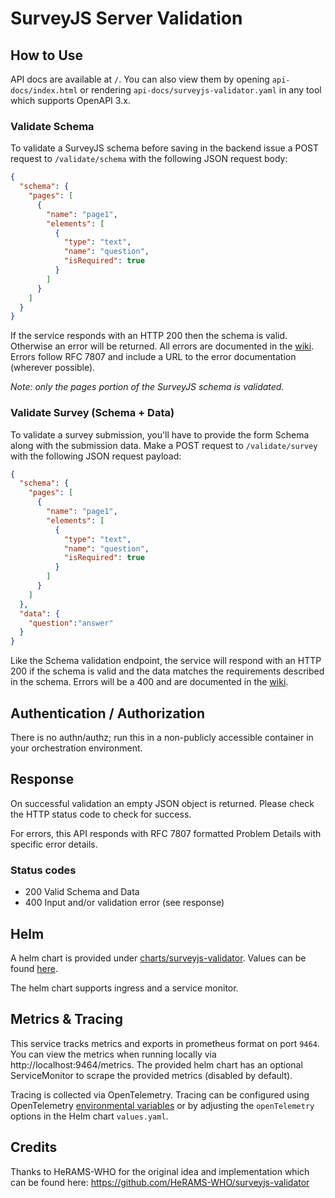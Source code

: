 # SurveyJS Server Validation

## How to Use
API docs are available at `/`. You can also view them by opening `api-docs/index.html` or rendering
`api-docs/surveyjs-validator.yaml` in any tool which supports OpenAPI 3.x.

### Validate Schema
To validate a SurveyJS schema before saving in the backend issue a POST request to `/validate/schema` with the following
JSON request body:
```json
{
  "schema": {
    "pages": [
      {
        "name": "page1",
        "elements": [
          {
            "type": "text",
            "name": "question",
            "isRequired": true
          }
        ]
      }
    ]
  }
}
```

If the service responds with an HTTP 200 then the schema is valid. Otherwise an error will be returned. All errors are
documented in the [wiki](https://github.com/LimeLightPlatform/surveyjs-validator/wiki). Errors follow RFC 7807 and
include a URL to the error documentation (wherever possible).

_Note: only the pages portion of the SurveyJS schema is validated._


### Validate Survey (Schema + Data)
To validate a survey submission, you'll have to provide the form Schema along with the submission data. Make a POST
request to `/validate/survey` with the following JSON request payload:
```json
{
  "schema": {
    "pages": [
      {
        "name": "page1",
        "elements": [
          {
            "type": "text",
            "name": "question",
            "isRequired": true
          }
        ]
      }
    ]
  },
  "data": {
    "question":"answer"
  }
}
```
Like the Schema validation endpoint, the service will respond with an HTTP 200 if the schema is valid and the data
matches the requirements described in the schema. Errors will be a 400 and are documented in the 
[wiki](https://github.com/LimeLightPlatform/surveyjs-validator/wiki).

## Authentication / Authorization
There is no authn/authz; run this in a non-publicly accessible container in your orchestration environment.

## Response
On successful validation an empty JSON object is returned. Please check the HTTP status code to check for success.

For errors, this API responds with RFC 7807 formatted Problem Details with specific error details.

### Status codes
- 200 Valid Schema and Data
- 400 Input and/or validation error (see response)

## Helm
A helm chart is provided under
[charts/surveyjs-validator](https://github.com/LimeLightPlatform/surveyjs-validator/tree/main/charts/surveyjs-validator).
Values can be found [here](https://github.com/LimeLightPlatform/surveyjs-validator/blob/main/charts/surveyjs-validator/values.yaml).

The helm chart supports ingress and a service monitor.

## Metrics & Tracing
This service tracks metrics and exports in prometheus format on port `9464`. You can view the metrics when running locally
via http://localhost:9464/metrics. The provided helm chart has an optional ServiceMonitor to scrape the provided metrics
(disabled by default).

Tracing is collected via OpenTelemetry. Tracing can be configured using OpenTelemetry
[environmental variables](https://opentelemetry.io/docs/languages/sdk-configuration/) or by  adjusting the
`openTelemetry` options in the Helm chart `values.yaml`.

## Credits
Thanks to HeRAMS-WHO for the original idea and implementation which can be found here:
https://github.com/HeRAMS-WHO/surveyjs-validator
